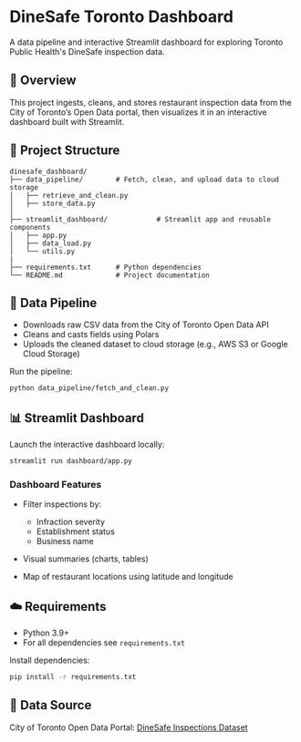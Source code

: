 # DineSafe Toronto Dashboard

A data pipeline and interactive Streamlit dashboard for exploring Toronto Public Health's DineSafe inspection data.

## 🚀 Overview

This project ingests, cleans, and stores restaurant inspection data from the City of Toronto’s Open Data portal, then visualizes it in an interactive dashboard built with Streamlit.

## 📁 Project Structure

```
dinesafe_dashboard/
├── data_pipeline/        # Fetch, clean, and upload data to cloud storage
│   ├── retrieve_and_clean.py
│   ├── store_data.py
│   
├── streamlit_dashboard/            # Streamlit app and reusable components
│   ├── app.py
│   ├── data_load.py
│   └── utils.py
|
├── requirements.txt      # Python dependencies
└── README.md             # Project documentation
```

## 🧹 Data Pipeline

* Downloads raw CSV data from the City of Toronto Open Data API
* Cleans and casts fields using Polars
* Uploads the cleaned dataset to cloud storage (e.g., AWS S3 or Google Cloud Storage)

Run the pipeline:

```bash
python data_pipeline/fetch_and_clean.py
```

## 📊 Streamlit Dashboard

Launch the interactive dashboard locally:

```bash
streamlit run dashboard/app.py
```

### Dashboard Features

* Filter inspections by:

  * Infraction severity
  * Establishment status
  * Business name
* Visual summaries (charts, tables)
* Map of restaurant locations using latitude and longitude

## ☁️ Requirements

* Python 3.9+
* For all dependencies see ```requirements.txt```

Install dependencies:

```bash
pip install -r requirements.txt
```


## 📄 Data Source

City of Toronto Open Data Portal:
[DineSafe Inspections Dataset](https://open.toronto.ca/dataset/dinesafe/)

